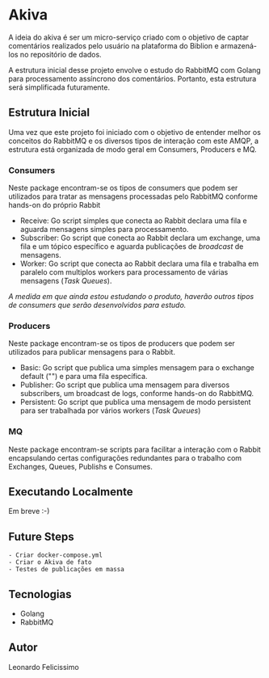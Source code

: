 # Akiva
A ideia do akiva é ser um micro-serviço criado com o objetivo de captar comentários realizados pelo usuário na plataforma do Biblion e armazená-los no repositório de dados.

A estrutura inicial desse projeto envolve o estudo do RabbitMQ com Golang para processamento assíncrono dos comentários. Portanto, esta estrutura será simplificada futuramente.

## Estrutura Inicial
Uma vez que este projeto foi iniciado com o objetivo de entender melhor os conceitos do RabbitMQ e os diversos tipos de interação com este AMQP, a estrutura está organizada de modo geral em Consumers, Producers e MQ.

### Consumers
Neste package encontram-se os tipos de consumers que podem ser utilizados para tratar as mensagens processadas pelo RabbitMQ conforme hands-on do próprio Rabbit
- Receive: Go script simples que conecta ao Rabbit declara uma fila e aguarda mensagens simples para processamento.
- Subscriber: Go script que conecta ao Rabbit declara um exchange, uma fila e um tópico específico e aguarda publicações de _broadcast_ de mensagens.
- Worker: Go script que conecta ao Rabbit declara uma fila e trabalha em paralelo com multiplos workers para processamento de várias mensagens (_Task Queues_).

_A medida em que ainda estou estudando o produto, haverão outros tipos de consumers que serão desenvolvidos para estudo._

### Producers
Neste package encontram-se os tipos de producers que podem ser utilizados para publicar mensagens para o Rabbit.
- Basic: Go script que publica uma simples mensagem para o exchange default ("") e para uma fila específica.
- Publisher: Go script que publica uma mensagem para diversos subscribers, um broadcast de logs, conforme hands-on do RabbitMQ.
- Persistent: Go script que publica uma mensagem de modo persistent para ser trabalhada por vários workers (_Task Queues_)

### MQ
Neste package encontram-se scripts para facilitar a interação com o Rabbit encapsulando certas configurações redundantes para o trabalho com Exchanges, Queues, Publishs e Consumes.

## Executando Localmente
Em breve :-)

## Future Steps
    - Criar docker-compose.yml
    - Criar o Akiva de fato
    - Testes de publicações em massa

## Tecnologias
- Golang
- RabbitMQ

## Autor
Leonardo Felicissimo
